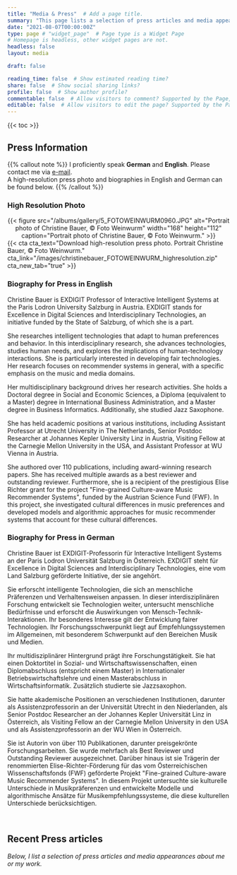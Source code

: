 ```yaml
---
title: "Media & Press"  # Add a page title.
summary: "This page lists a selection of press articles and media appearances about me or my work."  # Add a page description.
date: "2021-08-07T00:00:00Z"
type: page # "widget_page"  # Page type is a Widget Page
# Homepage is headless, other widget pages are not.
headless: false
layout: media

draft: false

reading_time: false  # Show estimated reading time?
share: false  # Show social sharing links?
profile: false  # Show author profile?
commentable: false  # Allow visitors to comment? Supported by the Page, Post, and Docs content types.
editable: false  # Allow visitors to edit the page? Supported by the Page, Post, and Docs content types.
---
```



{{< toc >}}


## Press Information

{{% callout note %}}
I proficiently speak **German** and **English**. Please contact me via [e-mail](/#contact).   
A high-resolution press photo and biographies in English and German can be found below.
{{% /callout %}}

###  High Resolution Photo

<center>{{< figure src="/albums/gallery/5_FOTOWEINWURM0960.JPG" alt="Portrait photo of Christine Bauer, &copy; Foto Weinwurm" width="168" height="112" caption="Portrait photo of Christine Bauer, &copy; Foto Weinwurm." >}}</center>
{{< cta cta_text="Download high-resolution press photo. Portrait Christine Bauer, &copy; Foto Weinwurm." cta_link="/images/christinebauer_FOTOWEINWURM_highresolution.zip" cta_new_tab="true" >}}



### Biography for Press in English

Christine Bauer is EXDIGIT Professor of Interactive Intelligent Systems at the Paris Lodron University Salzburg in Austria. EXDIGIT stands for Excellence in Digital Sciences and Interdisciplinary Technologies, an initiative funded by the State of Salzburg, of which she is a part.

She researches intelligent technologies that adapt to human preferences and behavior. In this interdisciplinary research, she advances technologies, studies human needs, and explores the implications of human-technology interactions. She is particularly interested in developing fair technologies. Her research focuses on recommender systems in general, with a specific emphasis on the music and media domains.

Her multidisciplinary background drives her research activities. She holds a Doctoral degree in Social and Economic Sciences, a Diploma (equivalent to a Master) degree in International Business Administration, and a Master degree in Business Informatics. Additionally, she studied Jazz Saxophone.

She has held academic positions at various institutions, including Assistant Professor at Utrecht University in The Netherlands, Senior Postdoc Researcher at Johannes Kepler University Linz in Austria, Visiting Fellow at the Carnegie Mellon University in the USA, and Assistant Professor at WU Vienna in Austria.

She authored over 110 publications, including award-winning research papers. She has received multiple awards as a best reviewer and outstanding reviewer. Furthermore, she is a recipient of the prestigious Elise Richter grant for the project "Fine-grained Culture-aware Music Recommender Systems", funded by the Austrian Science Fund (FWF). In this project, she investigated cultural differences in music preferences and developed models and algorithmic approaches for music recommender systems that account for these cultural differences.


### Biography for Press in German

Christine Bauer ist EXDIGIT-Professorin für Interactive Intelligent Systems an der Paris Lodron Universität Salzburg in Österreich. EXDIGIT steht für Excellence in Digital Sciences and Interdisciplinary Technologies, eine vom Land Salzburg geförderte Initiative, der sie angehört.

Sie erforscht intelligente Technologien, die sich an menschliche Präferenzen und Verhaltensweisen anpassen. In dieser interdisziplinären Forschung entwickelt sie Technologien weiter, untersucht menschliche Bedürfnisse und erforscht die Auswirkungen von Mensch-Technik-Interaktionen. Ihr besonderes Interesse gilt der Entwicklung fairer Technologien. Ihr Forschungsschwerpunkt liegt auf Empfehlungssystemen im Allgemeinen, mit besonderem Schwerpunkt auf den Bereichen Musik und Medien.

Ihr multidisziplinärer Hintergrund prägt ihre Forschungstätigkeit. Sie hat einen Doktortitel in Sozial- und Wirtschaftswissenschaften, einen Diplomabschluss (entspricht einem Master) in Internationaler Betriebswirtschaftslehre und einen Masterabschluss in Wirtschaftsinformatik. Zusätzlich studierte sie Jazzsaxophon.

Sie hatte akademische Positionen an verschiedenen Institutionen, darunter als Assistenzprofessorin an der Universität Utrecht in den Niederlanden, als Senior Postdoc Researcher an der Johannes Kepler Universität Linz in Österreich, als Visiting Fellow an der Carnegie Mellon University in den USA und als Assistenzprofessorin an der WU Wien in Österreich.

Sie ist Autorin von über 110 Publikationen, darunter preisgekrönte Forschungsarbeiten. Sie wurde mehrfach als Best Reviewer und Outstanding Reviewer ausgezeichnet. Darüber hinaus ist sie Trägerin der renommierten Elise-Richter-Förderung für das vom Österreichischen Wissenschaftsfonds (FWF) geförderte Projekt "Fine-grained Culture-aware Music Recommender Systems". In diesem Projekt untersuchte sie kulturelle Unterschiede in Musikpräferenzen und entwickelte Modelle und algorithmische Ansätze für Musikempfehlungssysteme, die diese kulturellen Unterschiede berücksichtigen.

<br>

## Recent Press articles 
*Below, I list a selection of  press articles and media appearances about me or my work.*
<br>